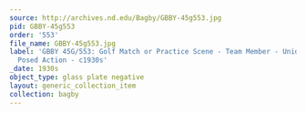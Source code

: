 ```yaml
---
source: http://archives.nd.edu/Bagby/GBBY-45g553.jpg
pid: GBBY-45g553
order: '553'
file_name: GBBY-45g553.jpg
label: 'GBBY 45G/553: Golf Match or Practice Scene - Team Member - Unidentified -
  Posed Action - c1930s'
_date: 1930s
object_type: glass plate negative
layout: generic_collection_item
collection: bagby
---
```

